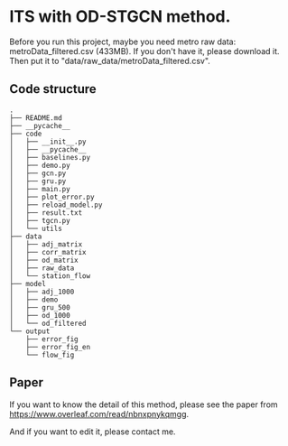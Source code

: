 # ITS with OD-STGCN method.

Before you run this project, maybe you need metro raw data: metroData_filtered.csv (433MB).
If you don't have it, please download it. Then put it to "data/raw_data/metroData_filtered.csv".

## Code structure
```
.
├── README.md
├── __pycache__
├── code
│   ├── __init__.py
│   ├── __pycache__
│   ├── baselines.py
│   ├── demo.py
│   ├── gcn.py
│   ├── gru.py
│   ├── main.py
│   ├── plot_error.py
│   ├── reload_model.py
│   ├── result.txt
│   ├── tgcn.py
│   └── utils
├── data
│   ├── adj_matrix
│   ├── corr_matrix
│   ├── od_matrix
│   ├── raw_data
│   └── station_flow
├── model
│   ├── adj_1000
│   ├── demo
│   ├── gru_500
│   ├── od_1000
│   └── od_filtered
└── output
    ├── error_fig
    ├── error_fig_en
    └── flow_fig

```

## Paper
If you want to know the detail of this method, please see the paper from https://www.overleaf.com/read/nbnxpnykqmgg.

And if you want to edit it, please contact me.